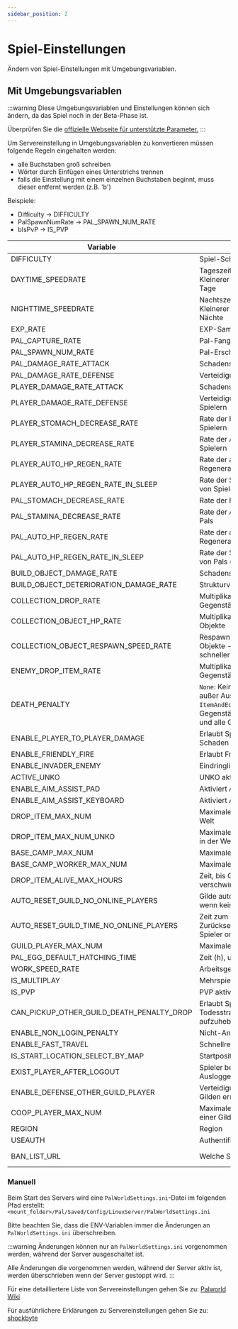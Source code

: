 ```yaml
---
sidebar_position: 2
---
```


# Spiel-Einstellungen

Ändern von Spiel-Einstellungen mit Umgebungsvariablen.

## Mit Umgebungsvariablen

:::warning
Diese Umgebungsvariablen und Einstellungen können sich ändern, da das Spiel noch in der Beta-Phase ist.

Überprüfen Sie die [offizielle Webseite für unterstützte Parameter.](https://tech.palworldgame.com/optimize-game-balance)
:::

Um Servereinstellung in Umgebungsvariablen zu konvertieren müssen folgende Regeln eingehalten werden:

* alle Buchstaben groß schreiben
* Wörter durch Einfügen eines Unterstrichs trennen
* falls die Einstellung mit einem einzelnen Buchstaben beginnt, muss dieser entfernt werden (z.B. 'b')

Beispiele:

* Difficulty -> DIFFICULTY
* PalSpawnNumRate -> PAL_SPAWN_NUM_RATE
* bIsPvP -> IS_PVP

| Variable                                  | Beschreibung                                                   | Standardwert                                                                                 | Erlaubte Werte                         |
|-------------------------------------------|----------------------------------------------------------------|----------------------------------------------------------------------------------------------|----------------------------------------|
| DIFFICULTY                                | Spiel-Schwierigkeitsgrad                                       | None                                                                                         | `None`,`Normal`,`Difficult`            |
| DAYTIME_SPEEDRATE                         | Tageszeit-Geschwindigkeit - Kleinerer Wert bedeutet kürzere Tage | 1.000000                                                                                     | Float                                  |
| NIGHTTIME_SPEEDRATE                       | Nachtszeit-Geschwindigkeit - Kleinerer Wert bedeutet kürzere Nächte | 1.000000                                                                                     | Float                                  |
| EXP_RATE                                  | EXP-Sammelrate                                                 | 1.000000                                                                                     | Float                                  |
| PAL_CAPTURE_RATE                          | Pal-Fangrate                                                  | 1.000000                                                                                     | Float                                  |
| PAL_SPAWN_NUM_RATE                        | Pal-Erscheinungsrate                                           | 1.000000                                                                                     | Float                                  |
| PAL_DAMAGE_RATE_ATTACK                    | Schadensmultiplikator von Pals                                | 1.000000                                                                                     | Float                                  |
| PAL_DAMAGE_RATE_DEFENSE                   | Verteidigungsmultiplikator von Pals                                 | 1.000000                                                                                     | Float                                  |
| PLAYER_DAMAGE_RATE_ATTACK                 | Schadensmultiplikator von Spielern                            | 1.000000                                                                                     | Float                                  |
| PLAYER_DAMAGE_RATE_DEFENSE                | Verteidigungsmultiplikator von Spielern                              | 1.000000                                                                                     | Float                                  |
| PLAYER_STOMACH_DECREASE_RATE              | Rate der Hungerabnahme von Spielern                           | 1.000000                                                                                     | Float                                  |
| PLAYER_STAMINA_DECREASE_RATE              | Rate der Ausdauerreduktion von Spielern                       | 1.000000                                                                                     | Float                                  |
| PLAYER_AUTO_HP_REGEN_RATE                 | Rate der automatischen HP-Regeneration von Spielern           | 1.000000                                                                                     | Float                                  |
| PLAYER_AUTO_HP_REGEN_RATE_IN_SLEEP        | Rate der Schlaf-HP-Regeneration von Spielern                  | 1.000000                                                                                     | Float                                  |
| PAL_STOMACH_DECREASE_RATE                 | Rate der Hungerabnahme von Pals                              | 1.000000                                                                                     | Float                                  |
| PAL_STAMINA_DECREASE_RATE                 | Rate der Ausdauerreduktion von Pals                          | 1.000000                                                                                     | Float                                  |
| PAL_AUTO_HP_REGEN_RATE                    | Rate der automatischen HP-Regeneration von Pals              | 1.000000                                                                                     | Float                                  |
| PAL_AUTO_HP_REGEN_RATE_IN_SLEEP           | Rate der Schlaf-HP-Regeneration von Pals (im Palbox)         | 1.000000                                                                                     | Float                                  |
| BUILD_OBJECT_DAMAGE_RATE                  | Schadensmultiplikator für Strukturen                         | 1.000000                                                                                     | Float                                  |
| BUILD_OBJECT_DETERIORATION_DAMAGE_RATE    | Strukturverschlechterungsrate                                 | 1.000000                                                                                     | Float                                  |
| COLLECTION_DROP_RATE                      | Multiplikator für sammelbare Gegenstände                      | 1.000000                                                                                     | Float                                  |
| COLLECTION_OBJECT_HP_RATE                 | Multiplikator für HP sammelbarer Objekte                      | 1.000000                                                                                     | Float                                  |
| COLLECTION_OBJECT_RESPAWN_SPEED_RATE      | Respawn-Intervall sammelbarer Objekte - Je kleiner die Zahl, desto schneller die Regeneration | 1.000000                                                                                     | Float                                  |
| ENEMY_DROP_ITEM_RATE                      | Multiplikator für fallengelassene Gegenstände                 | 1.000000                                                                                     | Float                                  |
| DEATH_PENALTY                             | `None`: Keine `Item`: Wirft Gegenstände außer Ausrüstung ab `ItemAndEquipment`: Wirft alle Gegenstände ab `All`: Wirft alle PALs und alle Gegenstände ab.                                    | All                                                                                          | `None`,`Item`,`ItemAndEquipment`,`All` |
| ENABLE_PLAYER_TO_PLAYER_DAMAGE            | Erlaubt Spielern, anderen Spielern Schaden zuzufügen          | False                                                                                        | Boolean                                |
| ENABLE_FRIENDLY_FIRE                      | Erlaubt Friendly Fire                                    | False                                                                                        | Boolean                                |
| ENABLE_INVADER_ENEMY                      | Eindringlinge aktivieren                                      | True                                                                                         | Boolean                                |
| ACTIVE_UNKO                               | UNKO aktivieren (?)                                           | False                                                                                        | Boolean                                |
| ENABLE_AIM_ASSIST_PAD                     | Aktiviert Aim Assist für Controller                          | True                                                                                         | Boolean                                |
| ENABLE_AIM_ASSIST_KEYBOARD                | Aktiviert Aim Assist für Tastatur                             | False                                                                                        | Boolean                                |
| DROP_ITEM_MAX_NUM                         | Maximale Anzahl von Drops in der Welt                         | 3000                                                                                         | Integer                                |
| DROP_ITEM_MAX_NUM_UNKO                    | Maximale Anzahl von UNKO-Drops in der Welt                    | 100                                                                                          | Integer                                |
| BASE_CAMP_MAX_NUM                         | Maximale Anzahl von Basislagern                               | 128                                                                                          | Integer                                |
| BASE_CAMP_WORKER_MAX_NUM                  | Maximale Anzahl von Arbeitern                                 | 15                                                                                           | Integer                                |
| DROP_ITEM_ALIVE_MAX_HOURS                 | Zeit, bis Gegenstände in Stunden verschwinden                | 1.000000                                                                                     | Float                                  |
| AUTO_RESET_GUILD_NO_ONLINE_PLAYERS        | Gilde automatisch zurücksetzen, wenn keine Spieler online sind | False                                                                                        | Bool                                   |
| AUTO_RESET_GUILD_TIME_NO_ONLINE_PLAYERS   | Zeit zum automatischen Zurücksetzen der Gilde, wenn keine Spieler online sind | 72.000000                                                                                    | Float                                  |
| GUILD_PLAYER_MAX_NUM                      | Maximale Spieleranzahl der Gilde                              | 20                                                                                           | Integer                                |
| PAL_EGG_DEFAULT_HATCHING_TIME             | Zeit (h), um riesiges Ei auszubrüten                          | 72.000000                                                                                    | Float                                  |
| WORK_SPEED_RATE                           | Arbeitsgeschwindigkeitsmultiplikator                          | 1.000000                                                                                     | Float                                  |
| IS_MULTIPLAY                              | Mehrspieler aktivieren                                         | False                                                                                        | Boolean                                |
| IS_PVP                                    | PVP aktivieren                                                 | False                                                                                        | Boolean                                |
| CAN_PICKUP_OTHER_GUILD_DEATH_PENALTY_DROP | Erlaubt Spielern anderer Gilden, Todesstrafe-Gegenstände aufzuheben | False                                                                                        | Boolean                                |
| ENABLE_NON_LOGIN_PENALTY                  | Nicht-Anmeldestrafe aktivieren                                | True                                                                                         | Boolean                                |
| ENABLE_FAST_TRAVEL                        | Schnellreisen aktivieren                                       | True                                                                                         | Boolean                                |
| IS_START_LOCATION_SELECT_BY_MAP           | Startposition per Karte auswählen                             | True                                                                                         | Boolean                                |
| EXIST_PLAYER_AFTER_LOGOUT                 | Spieler behalten nach dem Ausloggen umschalten                | False                                                                                        | Boolean                                |
| ENABLE_DEFENSE_OTHER_GUILD_PLAYER         | Verteidigung gegen Spieler anderer Gilden ermöglichen         | False                                                                                        | Boolean                                |
| COOP_PLAYER_MAX_NUM                       | Maximale Anzahl von Spielern in einer Gilde                    | 4                                                                                            | Integer                                |
| REGION                                    | Region                                                         |                                                                                              | String                                 |
| USEAUTH                                   | Authentifizierung verwenden                                    | True                                                                                         | Boolean                                |
| BAN_LIST_URL                              | Welche Sperrliste verwenden                                    | [https://api.palworldgame.com/api/banlist.txt](https://api.palworldgame.com/api/banlist.txt) | string                                 |

### Manuell

Beim Start des Servers wird eine `PalWorldSettings.ini`-Datei im folgenden Pfad erstellt: `<mount_folder>/Pal/Saved/Config/LinuxServer/PalWorldSettings.ini`

Bitte beachten Sie, dass die ENV-Variablen immer die Änderungen an `PalWorldSettings.ini` überschreiben.

:::warning
Änderungen können nur an `PalWorldSettings.ini` vorgenommen werden, während der Server ausgeschaltet ist.

Alle Änderungen die vorgenommen werden, während der Server aktiv ist, werden überschrieben wenn der Server gestoppt wird.
:::

Für eine detailliertere Liste von Servereinstellungen gehen Sie zu: [Palworld Wiki](https://palworld.wiki.gg/wiki/PalWorldSettings.ini)

Für ausführlichere Erklärungen zu Servereinstellungen gehen Sie zu: [shockbyte](https://shockbyte.com/billing/knowledgebase/1189/How-to-Configure-your-Palworld-server.html)
